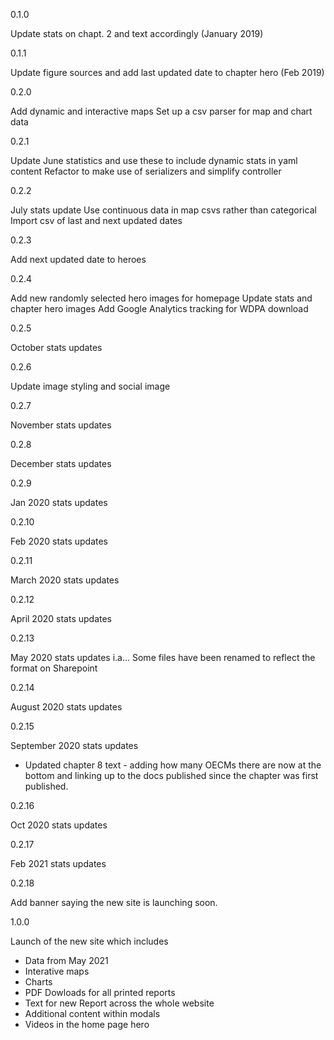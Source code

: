 0.1.0

Update stats on chapt. 2 and text accordingly (January 2019) 

0.1.1

Update figure sources and add last updated date to chapter hero (Feb 2019)

0.2.0

Add dynamic and interactive maps
Set up a csv parser for map and chart data

0.2.1

Update June statistics and use these to include dynamic stats in yaml content
Refactor to make use of serializers and simplify controller

0.2.2

July stats update
Use continuous data in map csvs rather than categorical
Import csv of last and next updated dates

0.2.3

Add next updated date to heroes

0.2.4

Add new randomly selected hero images for homepage
Update stats and chapter hero images
Add Google Analytics tracking for WDPA download

0.2.5

October stats updates

0.2.6

Update image styling and social image

0.2.7

November stats updates

0.2.8

December stats updates

0.2.9

Jan 2020 stats updates

0.2.10

Feb 2020 stats updates

0.2.11

March 2020 stats updates

0.2.12

April 2020 stats updates

0.2.13

May 2020 stats updates i.a...
Some files have been renamed to reflect the 
format on Sharepoint

0.2.14 

August 2020 stats updates 

0.2.15

September 2020 stats updates 
- Updated chapter 8 text - adding how many OECMs there are now at the bottom 
and linking up to the docs published since the chapter was first published.

0.2.16

Oct 2020 stats updates

0.2.17

Feb 2021 stats updates

0.2.18

Add banner saying the new site is launching soon.

1.0.0

Launch of the new site which includes
- Data from May 2021
- Interative maps
- Charts
- PDF Dowloads for all printed reports
- Text for new Report across the whole website
- Additional content within modals
- Videos in the home page hero

